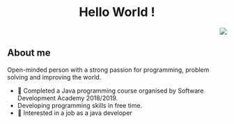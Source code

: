 <div align="center">

# Hello World !
</div>

<div align="right">
  
![](https://komarev.com/ghpvc/?username=your-github-username&style=flat-square)

</div>

## About me
Open-minded person with a strong passion for programming, problem solving and improving the world.

- 🌱 Completed a Java programming course organised by Software Development Academy 2018/2019.
- Developing programming skills in free time.
- 🔭 Interested in a job as a java developer


<!--
**jarmas97/jarmas97** is a ✨ _special_ ✨ repository because its `README.md` (this file) appears on your GitHub profile.

Here are some ideas to get you started:

- 🔭 I’m currently working on ...
- 🌱 I’m currently learning ...
- 👯 I’m looking to collaborate on ...
- 🤔 I’m looking for help with ...
- 💬 Ask me about ...
- 📫 How to reach me: ...
- 😄 Pronouns: ...
- ⚡ Fun fact: ...
-->
